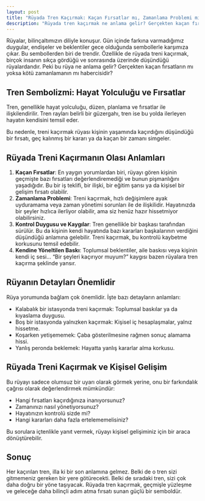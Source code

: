 ```yaml
---
layout: post
title: "Rüyada Tren Kaçırmak: Kaçan Fırsatlar mı, Zamanlama Problemi mi?"
description: "Rüyada tren kaçırmak ne anlama gelir? Gerçekten kaçan fırsatların mı yoksa kötü zamanlamanın mı habercisidir?"
---
```


Rüyalar, bilinçaltımızın diliyle konuşur. Gün içinde farkına varmadığımız duygular, endişeler ve beklentiler gece olduğunda sembollerle karşımıza çıkar. Bu sembollerden biri de trendir. Özellikle de rüyada treni kaçırmak, birçok insanın sıkça gördüğü ve sonrasında üzerinde düşündüğü rüyalardandır. Peki bu rüya ne anlama gelir? Gerçekten kaçan fırsatların mı yoksa kötü zamanlamanın mı habercisidir?

## Tren Sembolizmi: Hayat Yolculuğu ve Fırsatlar

Tren, genellikle hayat yolculuğu, düzen, planlama ve fırsatlar ile ilişkilendirilir. Tren rayları belirli bir güzergahı, tren ise bu yolda ilerleyen hayatın kendisini temsil eder.

Bu nedenle, treni kaçırmak rüyası kişinin yaşamında kaçırdığını düşündüğü bir fırsatı, geç kalınmış bir kararı ya da kaçan bir zamanı simgeler.

## Rüyada Treni Kaçırmanın Olası Anlamları

1. **Kaçan Fırsatlar**: En yaygın yorumlardan biri, rüyayı gören kişinin geçmişte bazı fırsatları değerlendiremediği ve bunun pişmanlığını yaşadığıdır. Bu bir iş teklifi, bir ilişki, bir eğitim şansı ya da kişisel bir gelişim fırsatı olabilir.
2. **Zamanlama Problemi**: Treni kaçırmak, hızlı değişimlere ayak uyduramama veya zaman yönetimi sorunları ile de ilişkilidir. Hayatınızda bir şeyler hızlıca ilerliyor olabilir, ama siz henüz hazır hissetmiyor olabilirsiniz.
3. **Kontrol Duygusu ve Kaygılar**: Tren genellikle bir başkası tarafından sürülür. Bu da kişinin kendi hayatında bazı kararları başkalarının verdiğini düşündüğü anlamına gelebilir. Treni kaçırmak, bu kontrolü kaybetme korkusunu temsil edebilir.
4. **Kendine Yöneltilen Baskı**: Toplumsal beklentiler, aile baskısı veya kişinin kendi iç sesi... “Bir şeyleri kaçırıyor muyum?” kaygısı bazen rüyalara tren kaçırma şeklinde yansır.

## Rüyanın Detayları Önemlidir

Rüya yorumunda bağlam çok önemlidir. İşte bazı detayların anlamları:

- Kalabalık bir istasyonda treni kaçırmak: Toplumsal baskılar ya da kıyaslama duygusu.
- Boş bir istasyonda yalnızken kaçırmak: Kişisel iç hesaplaşmalar, yalnız hissetme.
- Koşarken yetişememek: Çaba gösterilmesine rağmen sonuç alamama hissi.
- Yanlış peronda beklemek: Hayatta yanlış kararlar alma korkusu.

## Rüyada Treni Kaçırmak ve Kişisel Gelişim

Bu rüyayı sadece olumsuz bir uyarı olarak görmek yerine, onu bir farkındalık çağrısı olarak değerlendirmek mümkündür:

- Hangi fırsatları kaçırdığınıza inanıyorsunuz?
- Zamanınızı nasıl yönetiyorsunuz?
- Hayatınızın kontrolü sizde mi?
- Hangi kararları daha fazla ertelememelisiniz?

Bu sorulara içtenlikle yanıt vermek, rüyayı kişisel gelişiminiz için bir araca dönüştürebilir.

## Sonuç

Her kaçırılan tren, illa ki bir son anlamına gelmez. Belki de o tren sizi gitmemeniz gereken bir yere götürecekti. Belki de sıradaki tren, sizi çok daha doğru bir yöne taşıyacak. Rüyada tren kaçırmak, geçmişle yüzleşme ve geleceğe daha bilinçli adım atma fırsatı sunan güçlü bir semboldür.